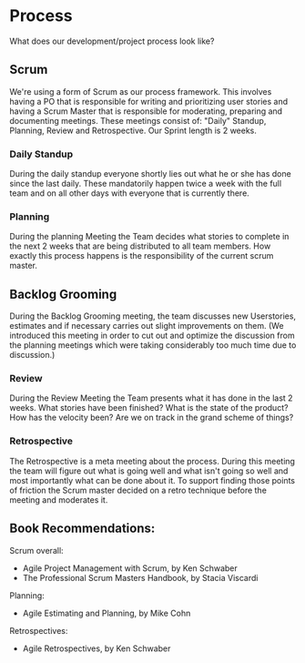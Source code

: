 # Process
What does our development/project process look like?

## Scrum
We're using a form of Scrum as our process framework. This involves having a PO that is responsible for writing and prioritizing user stories and having a Scrum Master that is responsible for moderating, preparing and documenting meetings.
These meetings consist of: "Daily" Standup, Planning, Review and Retrospective. Our Sprint length is 2 weeks.

### Daily Standup
During the daily standup everyone shortly lies out what he or she has done since the last daily. These mandatorily happen twice a week with the full team and on all other days with everyone that is currently there.

### Planning
During the planning Meeting the Team decides what stories to complete in the next 2 weeks that are being distributed to all team members. How exactly this process happens is the responsibility of the current scrum master.

## Backlog Grooming 
During the Backlog Grooming meeting, the team discusses new Userstories, estimates and if necessary carries out slight improvements on them. (We introduced this meeting in order to cut out and optimize the discussion from the planning meetings which were taking considerably too much time due to discussion.)

### Review
During the Review Meeting the Team presents what it has done in the last 2 weeks. What stories have been finished? What is the state of the product? How has the velocity been? Are we on track in the grand scheme of things?

### Retrospective
The Retrospective is a meta meeting about the process. During this meeting the team will figure out what is going well and what isn't going so well and most importantly what can be done about it. To support finding those points of friction the Scrum master decided on a retro technique before the meeting and moderates it.

## Book Recommendations:
Scrum overall:
- Agile Project Management with Scrum, by Ken Schwaber
- The Professional Scrum Masters Handbook, by Stacia Viscardi


Planning: 
- Agile Estimating and Planning, by Mike Cohn  
  
Retrospectives:
- Agile Retrospectives, by Ken Schwaber
